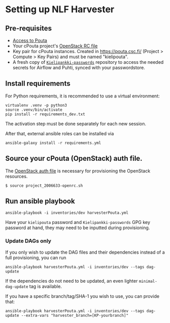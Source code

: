 # Setting up NLF Harvester

## Pre-requisites

- [Access to Pouta](https://docs.csc.fi/accounts/how-to-add-service-access-for-project/)
- Your cPouta project's [OpenStack RC file](https://docs.csc.fi/cloud/pouta/install-client/#configure-your-terminal-environment-for-openstack)
- Key pair for cPouta instances. Created in https://pouta.csc.fi/ (Project > Compute > Key Pairs) and must be named "kielipouta".
- A fresh copy of [`Kielipankki-passwords`](https://github.com/CSCfi/Kielipankki-passwords) repository to access the needed secrets for Airflow and Puhti, synced with your passwordstore.


## Install requirements
For Python requirements, it is recommended to use a virtual environment:
```
virtualenv .venv -p python3
source .venv/bin/activate
pip install -r requirements_dev.txt
```

The activation step must be done separately for each new session.

After that, external ansible roles can be installed via
```
ansible-galaxy install -r requirements.yml
```

## Source your cPouta (OpenStack) auth file.

The [OpenStack auth file](https://docs.csc.fi/#cloud/pouta/install-client/#configure-your-terminal-environment-for-openstack) is necessary for provisioning the OpenStack resources.

```
$ source project_2006633-openrc.sh
```

## Run ansible playbook

```
ansible-playbook -i inventories/dev harvesterPouta.yml
```

Have your `kielipouta` password and `Kielipankki-passwords` GPG key password at hand, they may need to be inputted during provisioning.

### Update DAGs only

If you only wish to update the DAG files and their dependencies instead of a
full provisioning, you can run
```
ansible-playbook harvesterPouta.yml -i inventories/dev --tags dag-update
```
If the dependencies do not need to be updated, an even lighter
`minimal-dag-update` tag is available.


If you have a specific branch/tag/SHA-1 you wish to use, you can provide that:

```
ansible-playbook harvesterPouta.yml -i inventories/dev --tags dag-update --extra-vars "harvester_branch=[KP-yourbranch]"
```
